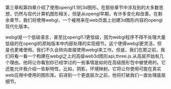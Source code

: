 第三章和第四章介绍了使用opengl1.1的3d图形。在那些章节中涉及到的大多数思想，仍然与现代计算机图形相关，但是从opengl早期，有许多变化和改善。在剩余章节，我们将使用webgl，一个被用来在web页面上创建3d图形内容的opengl现代化版本。

webgl是一个低级语言，甚至比opengl1.1更低级，因为webgl程序不得不处理大量低级的在opengl的原始版本中内部处理的实现细节。这个使得webgl更灵活，但是也更难使用。我们不久会转向直接使用webgl来工作。但是，我们在那之前，我们将看一看一个构建在webgl之上的高级web3d图形api,three.js.从高层开始有几个理由。他将让你看到你已经学过的一些事情是如何在高级图形包中被使用的。它还能允许我介绍一些新特性，比如，阴影，环境映射。它将让你使用可能在真实web应用中使用的图形库。前进到一个更底层次之前，他将打破我们一直处理底层细节。